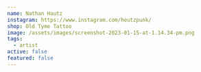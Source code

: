 ```yaml
---
name: Nathan Hautz
instagram: https://www.instagram.com/houtzpunk/
shop: Old Tyme Tattoo
image: /assets/images/screenshot-2023-01-15-at-1.14.34-pm.png
tags:
  - artist
active: false
featured: false
---
```

